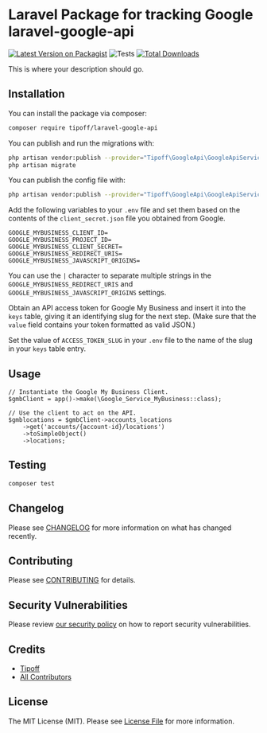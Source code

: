 # Laravel Package for tracking Google laravel-google-api

[![Latest Version on Packagist](https://img.shields.io/packagist/v/tipoff/laravel-google-api.svg?style=flat-square)](https://packagist.org/packages/tipoff/laravel-google-api)
![Tests](https://github.com/tipoff/laravel-google-api/workflows/Tests/badge.svg)
[![Total Downloads](https://img.shields.io/packagist/dt/tipoff/laravel-google-api.svg?style=flat-square)](https://packagist.org/packages/tipoff/laravel-google-api)

This is where your description should go.

## Installation

You can install the package via composer:

```bash
composer require tipoff/laravel-google-api
```

You can publish and run the migrations with:

```bash
php artisan vendor:publish --provider="Tipoff\GoogleApi\GoogleApiServiceProvider" --tag="google-api-migrations"
php artisan migrate
```

You can publish the config file with:
```bash
php artisan vendor:publish --provider="Tipoff\GoogleApi\GoogleApiServiceProvider" --tag="google-api-config"
```

Add the following variables to your `.env` file and set them based on the contents of the
`client_secret.json` file you obtained from Google.
```
GOOGLE_MYBUSINESS_CLIENT_ID=
GOOGLE_MYBUSINESS_PROJECT_ID=
GOOGLE_MYBUSINESS_CLIENT_SECRET=
GOOGLE_MYBUSINESS_REDIRECT_URIS=
GOOGLE_MYBUSINESS_JAVASCRIPT_ORIGINS=
```

You can use the `|` character to separate multiple strings in the `GOOGLE_MYBUSINESS_REDIRECT_URIS` and `GOOGLE_MYBUSINESS_JAVASCRIPT_ORIGINS` settings.

Obtain an API access token for Google My Business and insert it into the `keys` table, giving it an identifying slug for the next step. (Make sure that the `value` field contains your token formatted as valid JSON.)

Set the value of `ACCESS_TOKEN_SLUG` in your `.env` file to the name of the slug in your `keys` table entry.

## Usage

```
// Instantiate the Google My Business Client.
$gmbClient = app()->make(\Google_Service_MyBusiness::class);

// Use the client to act on the API.
$gmblocations = $gmbClient->accounts_locations
    ->get('accounts/{account-id}/locations')
    ->toSimpleObject()
    ->locations;
```

## Testing

```bash
composer test
```

## Changelog

Please see [CHANGELOG](CHANGELOG.md) for more information on what has changed recently.

## Contributing

Please see [CONTRIBUTING](.github/CONTRIBUTING.md) for details.

## Security Vulnerabilities

Please review [our security policy](../../security/policy) on how to report security vulnerabilities.

## Credits

- [Tipoff](https://github.com/tipoff)
- [All Contributors](../../contributors)

## License

The MIT License (MIT). Please see [License File](LICENSE.md) for more information.
